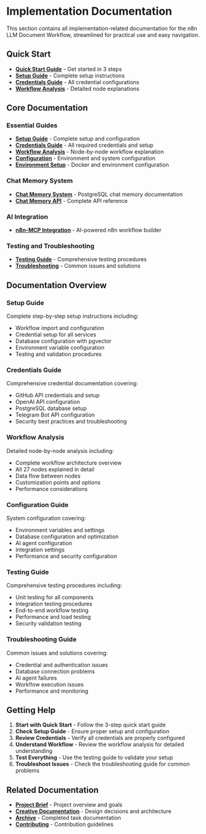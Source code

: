 # Implementation Documentation

This section contains all implementation-related documentation for the n8n LLM Document Workflow, streamlined for practical use and easy navigation.

## Quick Start

- **[Quick Start Guide](../QUICK_START.md)** - Get started in 3 steps
- **[Setup Guide](setup-guide.md)** - Complete setup instructions
- **[Credentials Guide](credentials-guide.md)** - All credential configurations
- **[Workflow Analysis](workflow-analysis.md)** - Detailed node explanations

## Core Documentation

### Essential Guides
- **[Setup Guide](setup-guide.md)** - Complete setup and configuration
- **[Credentials Guide](credentials-guide.md)** - All required credentials and setup
- **[Workflow Analysis](workflow-analysis.md)** - Node-by-node workflow explanation
- **[Configuration](configuration.md)** - Environment and system configuration
- **[Environment Setup](environment-setup.md)** - Docker and environment configuration

### Chat Memory System
- **[Chat Memory System](chat-memory.md)** - PostgreSQL chat memory documentation
- **[Chat Memory API](chat-memory-api.md)** - Complete API reference

### AI Integration
- **[n8n-MCP Integration](n8n-mcp-integration.md)** - AI-powered n8n workflow builder

### Testing and Troubleshooting
- **[Testing Guide](testing.md)** - Comprehensive testing procedures
- **[Troubleshooting](troubleshooting.md)** - Common issues and solutions

## Documentation Overview

### Setup Guide
Complete step-by-step setup instructions including:
- Workflow import and configuration
- Credential setup for all services
- Database configuration with pgvector
- Environment variable configuration
- Testing and validation procedures

### Credentials Guide
Comprehensive credential documentation covering:
- GitHub API credentials and setup
- OpenAI API configuration
- PostgreSQL database setup
- Telegram Bot API configuration
- Security best practices and troubleshooting

### Workflow Analysis
Detailed node-by-node analysis including:
- Complete workflow architecture overview
- All 27 nodes explained in detail
- Data flow between nodes
- Customization points and options
- Performance considerations

### Configuration Guide
System configuration covering:
- Environment variables and settings
- Database configuration and optimization
- AI agent configuration
- Integration settings
- Performance and security configuration

### Testing Guide
Comprehensive testing procedures including:
- Unit testing for all components
- Integration testing procedures
- End-to-end workflow testing
- Performance and load testing
- Security validation testing

### Troubleshooting Guide
Common issues and solutions covering:
- Credential and authentication issues
- Database connection problems
- AI agent failures
- Workflow execution issues
- Performance and monitoring

## Getting Help

1. **Start with Quick Start** - Follow the 3-step quick start guide
2. **Check Setup Guide** - Ensure proper setup and configuration
3. **Review Credentials** - Verify all credentials are properly configured
4. **Understand Workflow** - Review the workflow analysis for detailed understanding
5. **Test Everything** - Use the testing guide to validate your setup
6. **Troubleshoot Issues** - Check the troubleshooting guide for common problems

## Related Documentation

- **[Project Brief](../projectbrief.md)** - Project overview and goals
- **[Creative Documentation](../creative/)** - Design decisions and architecture
- **[Archive](../archive/)** - Completed task documentation
- **[Contributing](../contributing/)** - Contribution guidelines
